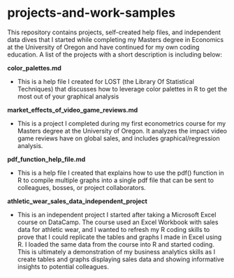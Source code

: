 # projects-and-work-samples

This repository contains projects, self-created help files, and independent data dives that I started while completing my Masters degree in Economics at the University of Oregon and have continued for my own coding education. A list of the projects with a short description is including below:

**color_palettes.md**
- This is a help file I created for LOST (the Library Of Statistical Techniques) that discusses how to leverage color palettes in R to get the most out of your graphical analysis

**market_effects_of_video_game_reviews.md**
- This is a project I completed during my first econometrics course for my Masters degree at the University of Oregon. It analyzes the impact video game reviews have on global sales, and includes graphical/regression analysis.

**pdf_function_help_file.md**
- This is a help file I created that explains how to use the pdf() function in R to compile multiple graphs into a single pdf file that can be sent to colleagues, bosses, or project collaborators.

**athletic_wear_sales_data_independent_project**
- This is an independent project I started after taking a Microsoft Excel course on DataCamp. The course used an Excel Workbook with sales data for athletic wear, and I wanted to refresh my R coding skills to prove that I could replicate the tables and graphs I made in Excel using R. I loaded the same data from the course into R and started coding. This is ultimately a demonstration of my business analytics skills as I create tables and graphs displaying sales data and showing informative insights to potential colleagues.